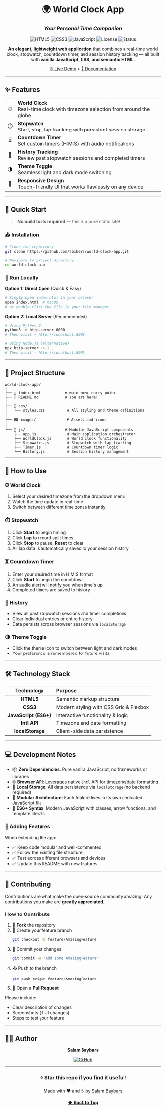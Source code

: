 <div align="center">

# 🌍 World Clock App

### _Your Personal Time Companion_

![HTML5](https://img.shields.io/badge/HTML5-E34F26?style=for-the-badge&logo=html5&logoColor=white)
![CSS3](https://img.shields.io/badge/CSS3-1572B6?style=for-the-badge&logo=css3&logoColor=white)
![JavaScript](https://img.shields.io/badge/JavaScript-F7DF1E?style=for-the-badge&logo=javascript&logoColor=black)
![License](https://img.shields.io/badge/License-MIT-green?style=for-the-badge)
![Status](https://img.shields.io/badge/Status-Active-success?style=for-the-badge)

<p align="center">
  <strong>An elegant, lightweight web application</strong> that combines a real-time world clock, stopwatch, countdown timer, and session history tracking — all built with <strong>vanilla JavaScript, CSS, and semantic HTML</strong>.
</p>

[🌐 Live Demo](https://sbibers.github.io/world-clock-app/) • [📖 Documentation](#-how-to-use)
</div>

---

## ✨ Features

<table>
  <tr>
    <td align="center">⏰</td>
    <td><strong>World Clock</strong><br/>Real-time clock with timezone selection from around the globe</td>
  </tr>
  <tr>
    <td align="center">⏱️</td>
    <td><strong>Stopwatch</strong><br/>Start, stop, lap tracking with persistent session storage</td>
  </tr>
  <tr>
    <td align="center">⏳</td>
    <td><strong>Countdown Timer</strong><br/>Set custom timers (H:M:S) with audio notifications</td>
  </tr>
  <tr>
    <td align="center">📝</td>
    <td><strong>History Tracking</strong><br/>Review past stopwatch sessions and completed timers</td>
  </tr>
  <tr>
    <td align="center">🌗</td>
    <td><strong>Theme Toggle</strong><br/>Seamless light and dark mode switching</td>
  </tr>
  <tr>
    <td align="center">📱</td>
    <td><strong>Responsive Design</strong><br/>Touch-friendly UI that works flawlessly on any device</td>
  </tr>
</table>

---

## 🚀 Quick Start

> **No build tools required** — this is a pure static site!

### 📥 Installation

```bash
# Clone the repository
git clone https://github.com/sbibers/world-clock-app.git

# Navigate to project directory
cd world-clock-app
```

### 🏃 Run Locally

**Option 1: Direct Open** (Quick & Easy)
```bash
# Simply open index.html in your browser
open index.html  # macOS
# or double-click the file in your file manager
```

**Option 2: Local Server** (Recommended)
```bash
# Using Python 3
python3 -m http.server 8000
# Then visit → http://localhost:8000

# Using Node.js (alternative)
npx http-server -c-1 .
# Then visit → http://localhost:8080
```

---

## 📁 Project Structure

```
world-clock-app/
│
├── 📄 index.html           # Main HTML entry point
├── 📄 README.md            # You are here!
│
├── 🎨 css/
│   └── styles.css          # All styling and theme definitions
│
├── 🖼️ images/              # Assets and icons
│
└── 🧩 js/                  # Modular JavaScript components
    ├── app.js              # Main application orchestrator
    ├── WorldClock.js       # World clock functionality
    ├── Stopwatch.js        # Stopwatch with lap tracking
    ├── Timer.js            # Countdown timer logic
    └── History.js          # Session history management
```

---

## 📖 How to Use

### ⏰ **World Clock**
1. Select your desired timezone from the dropdown menu
2. Watch the time update in real-time
3. Switch between different time zones instantly

### ⏱️ **Stopwatch**
1. Click **Start** to begin timing
2. Click **Lap** to record split times
3. Click **Stop** to pause, **Reset** to clear
4. All lap data is automatically saved to your session history

### ⏳ **Countdown Timer**
1. Enter your desired time in H:M:S format
2. Click **Start** to begin the countdown
3. An audio alert will notify you when time's up
4. Completed timers are saved to history

### 📝 **History**
- View all past stopwatch sessions and timer completions
- Clear individual entries or entire history
- Data persists across browser sessions via `localStorage`

### 🌗 **Theme Toggle**
- Click the theme icon to switch between light and dark modes
- Your preference is remembered for future visits

---

## 🛠️ Technology Stack

<div align="center">

| Technology | Purpose |
|:----------:|:--------|
| **HTML5** | Semantic markup structure |
| **CSS3** | Modern styling with CSS Grid & Flexbox |
| **JavaScript (ES6+)** | Interactive functionality & logic |
| **Intl API** | Timezone and date formatting |
| **localStorage** | Client-side data persistence |

</div>

---

## 💻 Development Notes

- 📦 **Zero Dependencies**: Pure vanilla JavaScript, no frameworks or libraries
- 🌐 **Browser API**: Leverages native `Intl` API for timezone/date formatting
- 💾 **Local Storage**: All data persistence via `localStorage` (no backend required)
- 🧱 **Modular Architecture**: Each feature lives in its own dedicated JavaScript file
- 🎯 **ES6+ Syntax**: Modern JavaScript with classes, arrow functions, and template literals

### 🔧 Adding Features

When extending the app:
- ✅ Keep code modular and well-commented
- ✅ Follow the existing file structure
- ✅ Test across different browsers and devices
- ✅ Update this README with new features

---

## 🤝 Contributing

Contributions are what make the open-source community amazing! Any contributions you make are **greatly appreciated**.

### How to Contribute

1. 🍴 **Fork** the repository
2. 🌿 Create your feature branch
   ```bash
   git checkout -b feature/AmazingFeature
   ```
3. 💾 Commit your changes
   ```bash
   git commit -m "Add some AmazingFeature"
   ```
4. 📤 Push to the branch
   ```bash
   git push origin feature/AmazingFeature
   ```
5. 🎉 Open a **Pull Request**

Please include:
- Clear description of changes
- Screenshots (if UI changes)
- Steps to test your feature

---

## 👨‍💻 Author

<div align="center">

**Salam Baybars**

[![GitHub](https://img.shields.io/badge/GitHub-sbibers-181717?style=for-the-badge&logo=github)](https://github.com/sbibers)

</div>

---

<div align="center">

### ⭐ Star this repo if you find it useful!

Made with ❤️ and ☕ by [Salam Baybars](https://github.com/sbibers)

**[⬆ Back to Top](#-world-clock-app)**

</div> 

